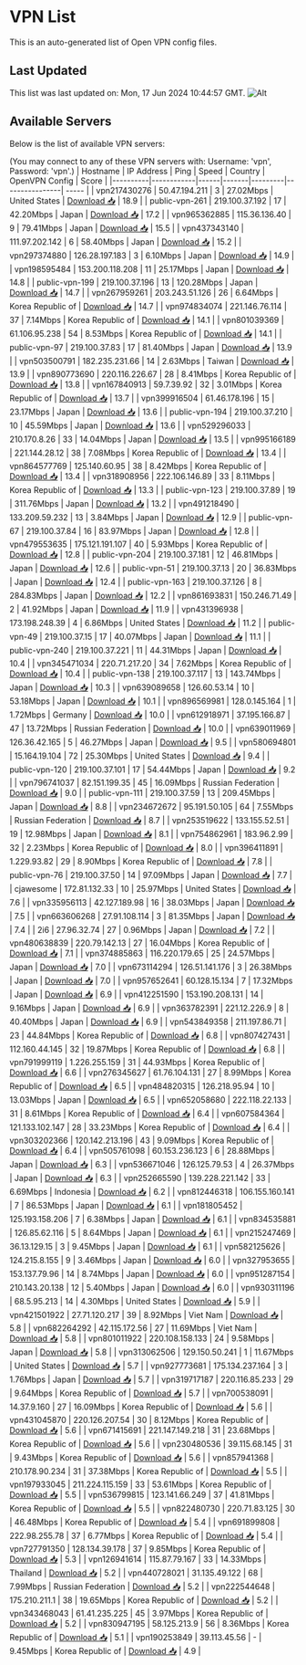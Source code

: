 # VPN List

This is an auto-generated list of Open VPN config files.

## Last Updated

This list was last updated on: Mon, 17 Jun 2024 10:44:57 GMT.
![Alt](https://repobeats.axiom.co/api/embed/186b98318ef1479477931607c1ad7d823f12451f.svg "Repobeats analytics image")

## Available Servers

Below is the list of available VPN servers:

(You may connect to any of these VPN servers with: Username: 'vpn', Password: 'vpn'.)
| Hostname | IP Address | Ping | Speed | Country | OpenVPN Config | Score |
|----------|------------|------|-------|---------|----------------| ----- |
| vpn217430276 | 50.47.194.211 | 3 | 27.02Mbps | United States | [Download 📥](./configs/server_0_US.ovpn) | 18.9 |
| public-vpn-261 | 219.100.37.192 | 17 | 42.20Mbps | Japan | [Download 📥](./configs/server_1_JP.ovpn) | 17.2 |
| vpn965362885 | 115.36.136.40 | 9 | 79.41Mbps | Japan | [Download 📥](./configs/server_2_JP.ovpn) | 15.5 |
| vpn437343140 | 111.97.202.142 | 6 | 58.40Mbps | Japan | [Download 📥](./configs/server_3_JP.ovpn) | 15.2 |
| vpn297374880 | 126.28.197.183 | 3 | 6.10Mbps | Japan | [Download 📥](./configs/server_4_JP.ovpn) | 14.9 |
| vpn198595484 | 153.200.118.208 | 11 | 25.17Mbps | Japan | [Download 📥](./configs/server_5_JP.ovpn) | 14.8 |
| public-vpn-199 | 219.100.37.196 | 13 | 120.28Mbps | Japan | [Download 📥](./configs/server_6_JP.ovpn) | 14.7 |
| vpn267959261 | 203.243.51.126 | 26 | 6.64Mbps | Korea Republic of | [Download 📥](./configs/server_7_KR.ovpn) | 14.7 |
| vpn974834074 | 221.146.76.114 | 37 | 7.14Mbps | Korea Republic of | [Download 📥](./configs/server_8_KR.ovpn) | 14.1 |
| vpn801039369 | 61.106.95.238 | 54 | 8.53Mbps | Korea Republic of | [Download 📥](./configs/server_9_KR.ovpn) | 14.1 |
| public-vpn-97 | 219.100.37.83 | 17 | 81.40Mbps | Japan | [Download 📥](./configs/server_10_JP.ovpn) | 13.9 |
| vpn503500791 | 182.235.231.66 | 14 | 2.63Mbps | Taiwan | [Download 📥](./configs/server_11_TW.ovpn) | 13.9 |
| vpn890773690 | 220.116.226.67 | 28 | 8.41Mbps | Korea Republic of | [Download 📥](./configs/server_12_KR.ovpn) | 13.8 |
| vpn167840913 | 59.7.39.92 | 32 | 3.01Mbps | Korea Republic of | [Download 📥](./configs/server_13_KR.ovpn) | 13.7 |
| vpn399916504 | 61.46.178.196 | 15 | 23.17Mbps | Japan | [Download 📥](./configs/server_14_JP.ovpn) | 13.6 |
| public-vpn-194 | 219.100.37.210 | 10 | 45.59Mbps | Japan | [Download 📥](./configs/server_15_JP.ovpn) | 13.6 |
| vpn529296033 | 210.170.8.26 | 33 | 14.04Mbps | Japan | [Download 📥](./configs/server_16_JP.ovpn) | 13.5 |
| vpn995166189 | 221.144.28.12 | 38 | 7.08Mbps | Korea Republic of | [Download 📥](./configs/server_17_KR.ovpn) | 13.4 |
| vpn864577769 | 125.140.60.95 | 38 | 8.42Mbps | Korea Republic of | [Download 📥](./configs/server_18_KR.ovpn) | 13.4 |
| vpn318908956 | 222.106.146.89 | 33 | 8.11Mbps | Korea Republic of | [Download 📥](./configs/server_19_KR.ovpn) | 13.3 |
| public-vpn-123 | 219.100.37.89 | 19 | 311.76Mbps | Japan | [Download 📥](./configs/server_20_JP.ovpn) | 13.2 |
| vpn491218490 | 133.209.59.232 | 13 | 3.84Mbps | Japan | [Download 📥](./configs/server_21_JP.ovpn) | 12.9 |
| public-vpn-67 | 219.100.37.84 | 16 | 83.97Mbps | Japan | [Download 📥](./configs/server_22_JP.ovpn) | 12.8 |
| vpn479553635 | 175.121.191.107 | 40 | 5.93Mbps | Korea Republic of | [Download 📥](./configs/server_23_KR.ovpn) | 12.8 |
| public-vpn-204 | 219.100.37.181 | 12 | 46.81Mbps | Japan | [Download 📥](./configs/server_24_JP.ovpn) | 12.6 |
| public-vpn-51 | 219.100.37.13 | 20 | 36.83Mbps | Japan | [Download 📥](./configs/server_25_JP.ovpn) | 12.4 |
| public-vpn-163 | 219.100.37.126 | 8 | 284.83Mbps | Japan | [Download 📥](./configs/server_26_JP.ovpn) | 12.2 |
| vpn861693831 | 150.246.71.49 | 2 | 41.92Mbps | Japan | [Download 📥](./configs/server_27_JP.ovpn) | 11.9 |
| vpn431396938 | 173.198.248.39 | 4 | 6.86Mbps | United States | [Download 📥](./configs/server_28_US.ovpn) | 11.2 |
| public-vpn-49 | 219.100.37.15 | 17 | 40.07Mbps | Japan | [Download 📥](./configs/server_29_JP.ovpn) | 11.1 |
| public-vpn-240 | 219.100.37.221 | 11 | 44.31Mbps | Japan | [Download 📥](./configs/server_30_JP.ovpn) | 10.4 |
| vpn345471034 | 220.71.217.20 | 34 | 7.62Mbps | Korea Republic of | [Download 📥](./configs/server_31_KR.ovpn) | 10.4 |
| public-vpn-138 | 219.100.37.117 | 13 | 143.74Mbps | Japan | [Download 📥](./configs/server_32_JP.ovpn) | 10.3 |
| vpn639089658 | 126.60.53.14 | 10 | 53.18Mbps | Japan | [Download 📥](./configs/server_33_JP.ovpn) | 10.1 |
| vpn896569981 | 128.0.145.164 | 1 | 1.72Mbps | Germany | [Download 📥](./configs/server_34_DE.ovpn) | 10.0 |
| vpn612918971 | 37.195.166.87 | 47 | 13.72Mbps | Russian Federation | [Download 📥](./configs/server_35_RU.ovpn) | 10.0 |
| vpn639011969 | 126.36.42.165 | 5 | 46.27Mbps | Japan | [Download 📥](./configs/server_36_JP.ovpn) | 9.5 |
| vpn580694801 | 15.164.19.104 | 72 | 25.30Mbps | United States | [Download 📥](./configs/server_37_US.ovpn) | 9.4 |
| public-vpn-120 | 219.100.37.101 | 17 | 54.44Mbps | Japan | [Download 📥](./configs/server_38_JP.ovpn) | 9.2 |
| vpn796741037 | 82.151.199.35 | 45 | 16.09Mbps | Russian Federation | [Download 📥](./configs/server_39_RU.ovpn) | 9.0 |
| public-vpn-111 | 219.100.37.59 | 13 | 209.45Mbps | Japan | [Download 📥](./configs/server_40_JP.ovpn) | 8.8 |
| vpn234672672 | 95.191.50.105 | 64 | 7.55Mbps | Russian Federation | [Download 📥](./configs/server_41_RU.ovpn) | 8.7 |
| vpn253519622 | 133.155.52.51 | 19 | 12.98Mbps | Japan | [Download 📥](./configs/server_42_JP.ovpn) | 8.1 |
| vpn754862961 | 183.96.2.99 | 32 | 2.23Mbps | Korea Republic of | [Download 📥](./configs/server_43_KR.ovpn) | 8.0 |
| vpn396411891 | 1.229.93.82 | 29 | 8.90Mbps | Korea Republic of | [Download 📥](./configs/server_44_KR.ovpn) | 7.8 |
| public-vpn-76 | 219.100.37.50 | 14 | 97.09Mbps | Japan | [Download 📥](./configs/server_45_JP.ovpn) | 7.7 |
| cjawesome | 172.81.132.33 | 10 | 25.97Mbps | United States | [Download 📥](./configs/server_46_US.ovpn) | 7.6 |
| vpn335956113 | 42.127.189.98 | 16 | 38.03Mbps | Japan | [Download 📥](./configs/server_47_JP.ovpn) | 7.5 |
| vpn663606268 | 27.91.108.114 | 3 | 81.35Mbps | Japan | [Download 📥](./configs/server_48_JP.ovpn) | 7.4 |
| 2i6 | 27.96.32.74 | 27 | 0.96Mbps | Japan | [Download 📥](./configs/server_49_JP.ovpn) | 7.2 |
| vpn480638839 | 220.79.142.13 | 27 | 16.04Mbps | Korea Republic of | [Download 📥](./configs/server_50_KR.ovpn) | 7.1 |
| vpn374885863 | 116.220.179.65 | 25 | 24.57Mbps | Japan | [Download 📥](./configs/server_51_JP.ovpn) | 7.0 |
| vpn673114294 | 126.51.141.176 | 3 | 26.38Mbps | Japan | [Download 📥](./configs/server_52_JP.ovpn) | 7.0 |
| vpn957652641 | 60.128.15.134 | 7 | 17.32Mbps | Japan | [Download 📥](./configs/server_53_JP.ovpn) | 6.9 |
| vpn412251590 | 153.190.208.131 | 14 | 9.16Mbps | Japan | [Download 📥](./configs/server_54_JP.ovpn) | 6.9 |
| vpn363782391 | 221.12.226.9 | 8 | 40.40Mbps | Japan | [Download 📥](./configs/server_55_JP.ovpn) | 6.9 |
| vpn543849358 | 211.197.86.71 | 23 | 44.84Mbps | Korea Republic of | [Download 📥](./configs/server_56_KR.ovpn) | 6.8 |
| vpn807427431 | 112.160.44.145 | 32 | 19.87Mbps | Korea Republic of | [Download 📥](./configs/server_57_KR.ovpn) | 6.8 |
| vpn791999119 | 1.226.255.159 | 31 | 44.93Mbps | Korea Republic of | [Download 📥](./configs/server_58_KR.ovpn) | 6.6 |
| vpn276345627 | 61.76.104.131 | 27 | 8.99Mbps | Korea Republic of | [Download 📥](./configs/server_59_KR.ovpn) | 6.5 |
| vpn484820315 | 126.218.95.94 | 10 | 13.03Mbps | Japan | [Download 📥](./configs/server_60_JP.ovpn) | 6.5 |
| vpn652058680 | 222.118.22.133 | 31 | 8.61Mbps | Korea Republic of | [Download 📥](./configs/server_61_KR.ovpn) | 6.4 |
| vpn607584364 | 121.133.102.147 | 28 | 33.23Mbps | Korea Republic of | [Download 📥](./configs/server_62_KR.ovpn) | 6.4 |
| vpn303202366 | 120.142.213.196 | 43 | 9.09Mbps | Korea Republic of | [Download 📥](./configs/server_63_KR.ovpn) | 6.4 |
| vpn505761098 | 60.153.236.123 | 6 | 28.88Mbps | Japan | [Download 📥](./configs/server_64_JP.ovpn) | 6.3 |
| vpn536671046 | 126.125.79.53 | 4 | 26.37Mbps | Japan | [Download 📥](./configs/server_65_JP.ovpn) | 6.3 |
| vpn252665590 | 139.228.221.142 | 33 | 6.69Mbps | Indonesia | [Download 📥](./configs/server_66_ID.ovpn) | 6.2 |
| vpn812446318 | 106.155.160.141 | 7 | 86.53Mbps | Japan | [Download 📥](./configs/server_67_JP.ovpn) | 6.1 |
| vpn181805452 | 125.193.158.206 | 7 | 6.38Mbps | Japan | [Download 📥](./configs/server_68_JP.ovpn) | 6.1 |
| vpn834535881 | 126.85.62.116 | 5 | 8.64Mbps | Japan | [Download 📥](./configs/server_69_JP.ovpn) | 6.1 |
| vpn215247469 | 36.13.129.15 | 3 | 9.45Mbps | Japan | [Download 📥](./configs/server_70_JP.ovpn) | 6.1 |
| vpn582125626 | 124.215.8.155 | 9 | 3.46Mbps | Japan | [Download 📥](./configs/server_71_JP.ovpn) | 6.0 |
| vpn327953655 | 153.137.79.96 | 14 | 8.74Mbps | Japan | [Download 📥](./configs/server_72_JP.ovpn) | 6.0 |
| vpn951287154 | 210.143.20.138 | 12 | 5.40Mbps | Japan | [Download 📥](./configs/server_73_JP.ovpn) | 6.0 |
| vpn930311196 | 68.5.95.213 | 14 | 4.30Mbps | United States | [Download 📥](./configs/server_74_US.ovpn) | 5.9 |
| vpn421501922 | 27.71.120.217 | 39 | 8.92Mbps | Viet Nam | [Download 📥](./configs/server_75_VN.ovpn) | 5.8 |
| vpn682264292 | 42.115.172.56 | 27 | 11.69Mbps | Viet Nam | [Download 📥](./configs/server_76_VN.ovpn) | 5.8 |
| vpn801011922 | 220.108.158.133 | 24 | 9.58Mbps | Japan | [Download 📥](./configs/server_77_JP.ovpn) | 5.8 |
| vpn313062506 | 129.150.50.241 | 1 | 11.67Mbps | United States | [Download 📥](./configs/server_78_US.ovpn) | 5.7 |
| vpn927773681 | 175.134.237.164 | 3 | 1.76Mbps | Japan | [Download 📥](./configs/server_79_JP.ovpn) | 5.7 |
| vpn319717187 | 220.116.85.233 | 29 | 9.64Mbps | Korea Republic of | [Download 📥](./configs/server_80_KR.ovpn) | 5.7 |
| vpn700538091 | 14.37.9.160 | 27 | 16.09Mbps | Korea Republic of | [Download 📥](./configs/server_81_KR.ovpn) | 5.6 |
| vpn431045870 | 220.126.207.54 | 30 | 8.12Mbps | Korea Republic of | [Download 📥](./configs/server_82_KR.ovpn) | 5.6 |
| vpn671415691 | 221.147.149.218 | 31 | 23.68Mbps | Korea Republic of | [Download 📥](./configs/server_83_KR.ovpn) | 5.6 |
| vpn230480536 | 39.115.68.145 | 31 | 9.43Mbps | Korea Republic of | [Download 📥](./configs/server_84_KR.ovpn) | 5.6 |
| vpn857941368 | 210.178.90.234 | 31 | 37.38Mbps | Korea Republic of | [Download 📥](./configs/server_85_KR.ovpn) | 5.5 |
| vpn197933045 | 211.224.115.159 | 33 | 53.61Mbps | Korea Republic of | [Download 📥](./configs/server_86_KR.ovpn) | 5.5 |
| vpn536799815 | 123.141.66.249 | 37 | 41.81Mbps | Korea Republic of | [Download 📥](./configs/server_87_KR.ovpn) | 5.5 |
| vpn822480730 | 220.71.83.125 | 30 | 46.48Mbps | Korea Republic of | [Download 📥](./configs/server_88_KR.ovpn) | 5.4 |
| vpn691899808 | 222.98.255.78 | 37 | 6.77Mbps | Korea Republic of | [Download 📥](./configs/server_89_KR.ovpn) | 5.4 |
| vpn727791350 | 128.134.39.178 | 37 | 9.85Mbps | Korea Republic of | [Download 📥](./configs/server_90_KR.ovpn) | 5.3 |
| vpn126941614 | 115.87.79.167 | 33 | 14.33Mbps | Thailand | [Download 📥](./configs/server_91_TH.ovpn) | 5.2 |
| vpn440728021 | 31.135.49.122 | 68 | 7.99Mbps | Russian Federation | [Download 📥](./configs/server_92_RU.ovpn) | 5.2 |
| vpn222544648 | 175.210.211.1 | 38 | 19.65Mbps | Korea Republic of | [Download 📥](./configs/server_93_KR.ovpn) | 5.2 |
| vpn343468043 | 61.41.235.225 | 45 | 3.97Mbps | Korea Republic of | [Download 📥](./configs/server_94_KR.ovpn) | 5.2 |
| vpn830947195 | 58.125.213.9 | 56 | 8.36Mbps | Korea Republic of | [Download 📥](./configs/server_95_KR.ovpn) | 5.1 |
| vpn190253849 | 39.113.45.56 | - | 9.45Mbps | Korea Republic of | [Download 📥](./configs/server_96_KR.ovpn) | 4.9 |
